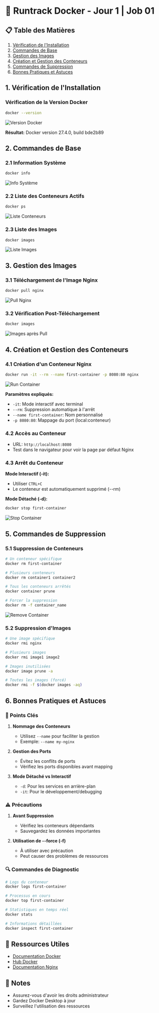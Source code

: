 # 🐳 Runtrack Docker - Jour 1 | Job 01

## 📋 Table des Matières
1. [Vérification de l'Installation](#1-vérification-de-linstallation)
2. [Commandes de Base](#2-commandes-de-base)
3. [Gestion des Images](#3-gestion-des-images)
4. [Création et Gestion des Conteneurs](#4-création-et-gestion-des-conteneurs)
5. [Commandes de Suppression](#5-commandes-de-suppression)
6. [Bonnes Pratiques et Astuces](#6-bonnes-pratiques-et-astuces)

## 1. Vérification de l'Installation

### Vérification de la Version Docker
```bash
docker --version
```
![Version Docker](screenshots/docker-version.png)

**Résultat:** Docker version 27.4.0, build bde2b89

## 2. Commandes de Base

### 2.1 Information Système
```bash
docker info
```
![Info Système](screenshots/docker-info.png)

### 2.2 Liste des Conteneurs Actifs
```bash
docker ps
```
![Liste Conteneurs](screenshots/docker-ps.png)

### 2.3 Liste des Images
```bash
docker images
```
![Liste Images](screenshots/docker-images.png)

## 3. Gestion des Images

### 3.1 Téléchargement de l'Image Nginx
```bash
docker pull nginx
```
![Pull Nginx](screenshots/docker-pull.png)

### 3.2 Vérification Post-Téléchargement
```bash
docker images
```
![Images après Pull](screenshots/docker-images.png)

## 4. Création et Gestion des Conteneurs

### 4.1 Création d'un Conteneur Nginx
```bash
docker run -it --rm --name first-container -p 8080:80 nginx
```
![Run Container](screenshots/docker-run.png)

**Paramètres expliqués:**
- `-it`: Mode interactif avec terminal
- `--rm`: Suppression automatique à l'arrêt
- `--name first-container`: Nom personnalisé
- `-p 8080:80`: Mappage du port (local:conteneur)

### 4.2 Accès au Conteneur
- URL: `http://localhost:8080`
- Test dans le navigateur pour voir la page par défaut Nginx

### 4.3 Arrêt du Conteneur
**Mode Interactif (-it):**
- Utiliser `CTRL+C`
- Le conteneur est automatiquement supprimé (--rm)

**Mode Détaché (-d):**
```bash
docker stop first-container
```
![Stop Container](screenshots/docker-stop.png)

## 5. Commandes de Suppression

### 5.1 Suppression de Conteneurs
```bash
# Un conteneur spécifique
docker rm first-container

# Plusieurs conteneurs
docker rm container1 container2

# Tous les conteneurs arrêtés
docker container prune

# Forcer la suppression
docker rm -f container_name
```
![Remove Container](screenshots/docker-rm.png)

### 5.2 Suppression d'Images
```bash
# Une image spécifique
docker rmi nginx

# Plusieurs images
docker rmi image1 image2

# Images inutilisées
docker image prune -a

# Toutes les images (forcé)
docker rmi -f $(docker images -aq)
```

## 6. Bonnes Pratiques et Astuces

### 🎯 Points Clés
1. **Nommage des Conteneurs**
   - Utilisez `--name` pour faciliter la gestion
   - Exemple: `--name my-nginx`

2. **Gestion des Ports**
   - Évitez les conflits de ports
   - Vérifiez les ports disponibles avant mapping

3. **Mode Détaché vs Interactif**
   - `-d`: Pour les services en arrière-plan
   - `-it`: Pour le développement/debugging

### ⚠️ Précautions
1. **Avant Suppression**
   - Vérifiez les conteneurs dépendants
   - Sauvegardez les données importantes

2. **Utilisation de --force (-f)**
   - À utiliser avec précaution
   - Peut causer des problèmes de ressources

### 🔍 Commandes de Diagnostic
```bash
# Logs du conteneur
docker logs first-container

# Processus en cours
docker top first-container

# Statistiques en temps réel
docker stats

# Informations détaillées
docker inspect first-container
```

## 🔗 Ressources Utiles
- [Documentation Docker](https://docs.docker.com/)
- [Hub Docker](https://hub.docker.com/)
- [Documentation Nginx](https://hub.docker.com/_/nginx)

## 📝 Notes
- Assurez-vous d'avoir les droits administrateur
- Gardez Docker Desktop à jour
- Surveillez l'utilisation des ressources
